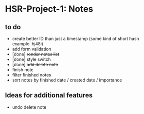 # HSR-Project-1: Notes

## to do
- create better ID than just a timestamp (some kind of short hash example: hj48i)
- add form validation
- [done] ~~render notes list~~
- [done] style switch
- [done] ~~add delete note~~
- finish note
- filter finished notes
- sort notes by finished date / created date / importance

## Ideas for additional features
- undo delete note

